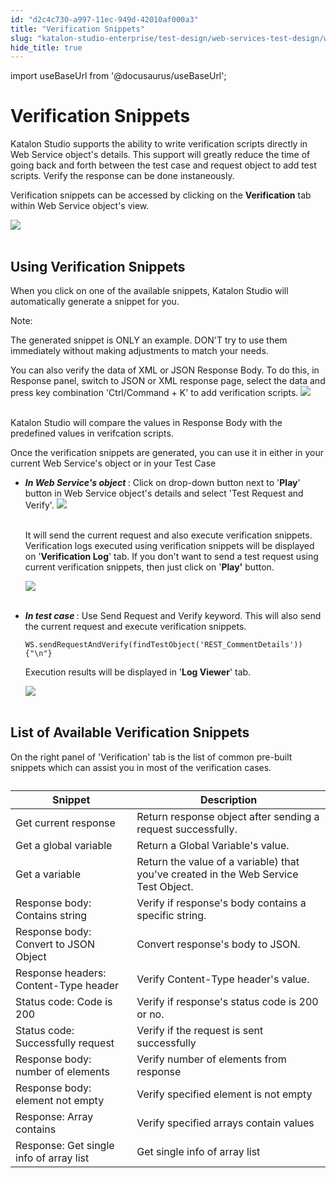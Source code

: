 ```yaml
---
id: "d2c4c730-a997-11ec-949d-42010af000a3"
title: "Verification Snippets"
slug: "katalon-studio-enterprise/test-design/web-services-test-design/working-with-apiweb-services-project/verification-snippets"
hide_title: true
---
```

import useBaseUrl from '@docusaurus/useBaseUrl';

    

# <a id="id" class="anchor_top_offset"/><a id="ariaid-title1" class="anchor_top_offset"/>Verification Snippets

    
      
<p xmlns="http://www.w3.org/1999/xhtml" className="p">Katalon Studio supports the ability to write verification   scripts directly in Web Service object's details. This support will   greatly reduce the time of going back and forth between the test   case and request object to add test scripts. Verify the response   can be done instaneously.</p> 
      
<p xmlns="http://www.w3.org/1999/xhtml" className="p">Verification snippets can be accessed by clicking on the   <strong className="ph b">Verification</strong> tab within Web Service object's   view.</p> 
      
<p xmlns="http://www.w3.org/1999/xhtml" className="p">   <img className="image" src={useBaseUrl("https://github.com/katalon-studio/docs-images/raw/master/katalon-studio/docs/copy-of-verification-snippets/Screen-Shot-2018-10-09-at-5.39.33-PM.png")} /><br /><br /> </p> 
    
  
    

## <a id="id_1" class="anchor_top_offset"/>Using Verification Snippets

    
      
<p xmlns="http://www.w3.org/1999/xhtml" className="p">When you click on one of the available snippets, Katalon Studio   will automatically generate a snippet for you. </p> 
      
<div xmlns="http://www.w3.org/1999/xhtml" className="note note note_note"><span className="note__title">Note:</span> 
  <p className="p">The generated snippet is ONLY an example. DON'T try to use them
    immediately without making adjustments to match your needs.</p>
</div>
      
<p xmlns="http://www.w3.org/1999/xhtml" className="p">You can also verify the data of XML or JSON Response Body. To do   this, in Response panel, switch to JSON or XML response page,   select the data and press key combination 'Ctrl/Command + K' to add   verification scripts. <img className="image" src={useBaseUrl("https://github.com/katalon-studio/docs-images/raw/master/katalon-studio/docs/verification-snippets/hotkey.png")} /><br /><br /> </p> 
      
<p xmlns="http://www.w3.org/1999/xhtml" className="p">Katalon Studio will compare the values in Response Body with the   predefined values in verifcation scripts.</p> 
      
<p xmlns="http://www.w3.org/1999/xhtml" className="p">Once the verification snippets are generated, you can use it in   either in your current Web Service's object or in your Test   Case</p> 
      
<ul xmlns="http://www.w3.org/1999/xhtml" className="ul">   <li className="li">     <p className="p">       <strong className="ph b">         <em className="ph i">In Web Service's object</em>       </strong>: Click on       drop-down button next to '<strong className="ph b">Play</strong>' button in Web       Service object's details and select 'Test Request and Verify'. <img className="image" src={useBaseUrl("https://github.com/katalon-studio/docs-images/raw/master/katalon-studio/docs/copy-of-verification-snippets/Untitled3.png")} /><br /><br />     </p>     <p className="p">It will send the current request and also execute verification       snippets. Verification logs executed using verification snippets       will be displayed on '<strong className="ph b">Verification Log</strong>' tab. If       you don't want to send a test request using current verification       snippets, then just click on       '<strong className="ph b">Play'</strong> button.</p>     <p className="p">       <img className="image" src={useBaseUrl("https://github.com/katalon-studio/docs-images/raw/master/katalon-studio/docs/copy-of-verification-snippets/Screenshot_14.png")} /><br /><br />     </p>   </li>   <li className="li">     <p className="p">       <strong className="ph b">         <em className="ph i">In test case</em>       </strong>:  Use Send Request       and Verify keyword. This will also send the current request and       execute verification snippets. </p>     <pre className="pre codeblock"><code>WS.sendRequestAndVerify(findTestObject('REST_CommentDetails')){"\n"}</code></pre>     <p className="p">Execution results will be displayed in '<strong className="ph b">Log         Viewer</strong>' tab.</p>     <p className="p">       <img className="image" src={useBaseUrl("https://github.com/katalon-studio/docs-images/raw/master/katalon-studio/docs/copy-of-verification-snippets/Untitled2.png")} /><br /><br />     </p>   </li> </ul> 
    
  
    

## <a id="id_2" class="anchor_top_offset"/>List of Available Verification Snippets

    
      
<p xmlns="http://www.w3.org/1999/xhtml" className="p">On the right panel of 'Verification' tab is the list of common   pre-built snippets which can assist you in most of the verification   cases. </p> 
      
<table xmlns="http://www.w3.org/1999/xhtml" className="table"><caption /><thead className="thead">     <tr className>       <th className="entry anchor_top_offset" id="id_2__entry__1">Snippet</th>       <th className="entry anchor_top_offset" id="id_2__entry__2">Description</th>     </tr>   </thead><tbody className="tbody">     <tr className>       <td className="entry" headers="id_2__entry__1 id_2__entry__2 ">Get current response</td>       <td className="entry" headers="id_2__entry__1 id_2__entry__2 ">Return response object after sending a request         successfully.</td>     </tr>     <tr className>       <td className="entry" headers="id_2__entry__1 id_2__entry__2 ">Get a global variable</td>       <td className="entry" headers="id_2__entry__1 id_2__entry__2 ">Return a Global Variable's value.</td>     </tr>     <tr className>       <td className="entry" headers="id_2__entry__1 id_2__entry__2 ">Get a variable</td>       <td className="entry" headers="id_2__entry__1 id_2__entry__2 ">Return the value of a variable) that you've created in the Web         Service Test Object.</td>     </tr>     <tr className>       <td className="entry" headers="id_2__entry__1 id_2__entry__2 ">Response body: Contains string</td>       <td className="entry" headers="id_2__entry__1 id_2__entry__2 ">Verify if response's body contains a specific string.</td>     </tr>     <tr className>       <td className="entry" headers="id_2__entry__1 id_2__entry__2 ">Response body: Convert to JSON Object</td>       <td className="entry" headers="id_2__entry__1 id_2__entry__2 ">Convert response's body to JSON.</td>     </tr>     <tr className>       <td className="entry" headers="id_2__entry__1 id_2__entry__2 ">Response headers: Content-Type header</td>       <td className="entry" headers="id_2__entry__1 id_2__entry__2 ">Verify Content-Type header's value.</td>     </tr>     <tr className>       <td className="entry" headers="id_2__entry__1 id_2__entry__2 ">Status code: Code is 200</td>       <td className="entry" headers="id_2__entry__1 id_2__entry__2 ">Verify if response's status code is 200 or no.</td>     </tr>     <tr className>       <td className="entry" headers="id_2__entry__1 id_2__entry__2 ">Status code: Successfully request</td>       <td className="entry" headers="id_2__entry__1 id_2__entry__2 ">Verify if the request is sent successfully</td>     </tr>     <tr className>       <td className="entry" headers="id_2__entry__1 id_2__entry__2 ">Response body: number of elements</td>       <td className="entry" headers="id_2__entry__1 id_2__entry__2 ">Verify number of elements from response</td>     </tr>     <tr className>       <td className="entry" headers="id_2__entry__1 id_2__entry__2 ">Response body: element not empty</td>       <td className="entry" headers="id_2__entry__1 id_2__entry__2 ">Verify specified element is not empty</td>     </tr>     <tr className>       <td className="entry" headers="id_2__entry__1 id_2__entry__2 ">Response: Array contains</td>       <td className="entry" headers="id_2__entry__1 id_2__entry__2 ">Verify specified arrays contain values</td>     </tr>     <tr className>       <td className="entry" headers="id_2__entry__1 id_2__entry__2 ">Response: Get single info of array list</td>       <td className="entry" headers="id_2__entry__1 id_2__entry__2 ">Get single info of array list</td>     </tr>   </tbody></table> 
    
  
